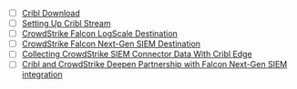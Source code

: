 - [ ] [Cribl Download](https://cribl.io/download/)
- [ ] [Setting Up Cribl Stream](https://docs.cribl.io/stream/set-up/)
- [ ] [CrowdStrike Falcon LogScale Destination](https://docs.cribl.io/edge/destinations-humio-hec/)
- [ ] [CrowdStrike Falcon Next-Gen SIEM Destination](https://docs.cribl.io/edge/destinations-crowdstrike-next-gen-siem/)
- [ ] [Collecting CrowdStrike SIEM Connector Data With Cribl Edge](https://www.crowdstrike.com/wp-content/uploads/2023/07/crowdstrike-siem-cribl-edge-connector-guide.pdf)
- [ ] [Cribl and CrowdStrike Deepen Partnership with Falcon Next-Gen SIEM integration](https://cribl.io/blog/cribl-and-crowdstrike-deepen-partnership-with-falcon-next-gen-siem-integration/)
